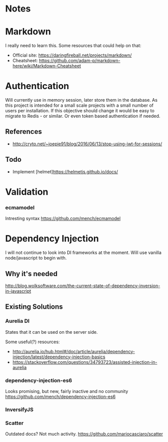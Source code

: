 Notes
=====

# Markdown
I really need to learn this. Some resources that could help on that:

* Official site: https://daringfireball.net/projects/markdown/
* Cheatsheet: https://github.com/adam-p/markdown-here/wiki/Markdown-Cheatsheet

# Authentication
Will currently use in memory session, later store them in the database. As this project is intended for a small scale projects with a small number of users per installation. If this objective should change it would be easy to migrate to Redis - or similar. Or even token based authentication if needed.

## References
* http://cryto.net/~joepie91/blog/2016/06/13/stop-using-jwt-for-sessions/

## Todo
* Implement [helmet]https://helmetjs.github.io/docs/

# Validation
### ecmamodel
Intresting syntax
https://github.com/mench/ecmamodel

# Dependency Injection
I will not continue to look into DI frameworks at the moment. Will use 
vanilla node/javascript to begin with.

## Why it's needed
http://blog.wolksoftware.com/the-current-state-of-dependency-inversion-in-javascript

## Existing Solutions
### Aurelia DI
States that it can be used on the server side.

Some useful(?) resources:
* http://aurelia.io/hub.html#/doc/article/aurelia/dependency-injection/latest/dependency-injection-basics
* https://stackoverflow.com/questions/34793723/assisted-injection-in-aurelia

### dependency-injection-es6
Looks promising, but new, fairly inactive and no community 
https://github.com/mench/dependency-injection-es6

### InversifyJS

### Scatter
Outdated docs? Not much activity. 
https://github.com/mariocasciaro/scatter

